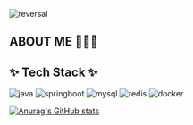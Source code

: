<!--타이틀 부분-->
![reversal](https://capsule-render.vercel.app/api?type=rect&text=Welcome%20To-nl-SeungBeom%20GitHub&fontAlign=30&fontSize=30&theme=radical)

## ABOUT ME 🧑🏻‍💻


<!--내용 부분-->
## ✨ Tech Stack ✨
![java](https://img.shields.io/badge/java-FF4500.svg?style=for-the-badge&logo=java&logoColor=FF7800)
![springboot](https://img.shields.io/badge/springboot-%2300843e.svg?style=for-the-badge&logo=springboot&logoColor=white)
![mysql](https://img.shields.io/badge/mysql-4479A1.svg?style=for-the-badge&logo=mysql&logoColor=white)
![redis](https://img.shields.io/badge/redis-FF4438.svg?style=for-the-badge&logo=redis&logoColor=white)
![docker](https://img.shields.io/badge/docker-2496ED.svg?style=for-the-badge&logo=docker&logoColor=white)


[![Anurag's GitHub stats](https://github-readme-stats.vercel.app/api?username=psb3707&show_icons=true&theme=radical)](https://github.com/anuraghazra/github-readme-stats)

<!--
**psb3707/psb3707** is a ✨ _special_ ✨ repository because its `README.md` (this file) appears on your GitHub profile.

Here are some ideas to get you started:

- 🔭 I’m currently working on ...
- 🌱 I’m currently learning ...
- 👯 I’m looking to collaborate on ...
- 🤔 I’m looking for help with ...
- 💬 Ask me about ...
- 📫 How to reach me: ...
- 😄 Pronouns: ...
- ⚡ Fun fact: ...
-->
